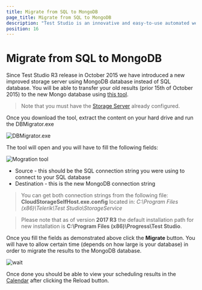 ```yaml
---
title: Migrate from SQL to MongoDB
page_title: Migrate from SQL to MongoDB
description: "Test Studio is an innovative and easy-to-use automated web, WPF and load testing solution. Test Studio tests support essential technologies like ASP.NET AJAX, Silverlight, PHP and MVC. HTML5, Testing framework, functional testing, performance testing, load testing, exploratory testing, manual testing."
position: 16
---
```

# Migrate from SQL to MongoDB

Since Test Studio R3 release in October 2015 we have introduced a new improved storage server using MongoDB database instead of SQL database.
You will be able to transfer your old results (prior 15th of October 2015) to the new Mongo database using <a href="http://docs.telerik.com/teststudio/downloads/DbMigratorExe.zip">this tool</a>. 

> Note that you must have the <a href="http://docs.telerik.com/teststudio/features/scheduling-test-runs/create-storage-server" target="_blank">Storage Server</a> already configured.

Once you download the tool, extract the content on your hard drive and run the DBMigrator.exe

![DBMigrator.exe][1]

The tool will open and you will have to fill the following fields:

![Mogration tool][2]

- Source - this should be the SQL connection string you were using to connect to your SQL database
- Destination - this is the new MongoDB connection string

> You can get both connection strings from the following file: **CloudStorageSelfHost.exe.config** located in:
> *C:\Program Files (x86)\Telerik\Test Studio\StorageService*

> Please note that as of version **2017 R3** the default installation path for new installation is **C:\Program Files (x86)\Progress\Test Studio**.

Once you fill the fields as demonstrated above click the **Migrate** button. You will have to allow certain time (depends on how large is your database) in order to migrate the results to the MongoDB database.

![wait][3]

Once done you should be able to view your scheduling results in the <a href="http://docs.telerik.com/teststudio/getting-started/test-results/calendar" target="_blank">Calendar</a> after clicking the Reload button.

[1]: /img/features/scheduling-test-runs/migrate-database/fig1.png
[2]: /img/features/scheduling-test-runs/migrate-database/fig2.png
[3]: /img/features/scheduling-test-runs/migrate-database/fig3.png